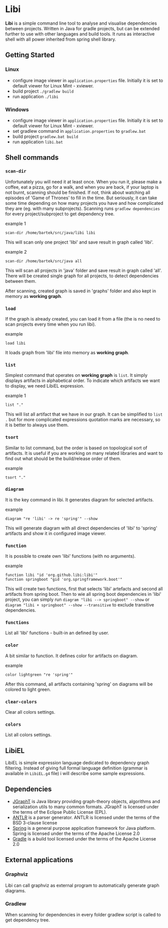 # Libi

**Libi** is a simple command line tool to analyse and visualise dependencies between projects.
Written in Java for gradle projects, but can be extended further to use with other languages and
build tools. It runs as interactive shell with all power inherited from spring shell library.

## Getting Started

### Linux

- configure image viewer in `application.properties` file. Initially it is set to default viewer for
  Linux Mint - xviewer.
- build project `./gradlew build`
- run application `./libi`

### Windows

- configure image viewer in `application.properties` file. Initially it is set to default viewer for
  Linux Mint - xviewer.
- set gradlew command in `application.properties` to `gradlew.bat`
- build project `gradlew.bat build`
- run application `libi.bat`

## Shell commands

### `scan-dir`

Unfortunately you will need it at least once. When you run it, please make a coffee, eat a pizza, go
for a walk, and when you are back, if your laptop is not burnt, scanning should be finished. If not,
think about watching all episodes of 'Game of Thrones' to fill in the time. But seriously, it can
take some time depending on how many projects you have and how complicated they are (eg. with many
subprojects). Scanning runs `gradlew dependencies` for every project/subproject to get dependency
tree.

example 1

```
scan-dir /home/bartek/src/java/libi libi
```

This will scan only one project 'libi' and save result in graph called 'libi'.

example 2

```
scan-dir /home/bartek/src/java all
```

This will scan all projects in 'java' folder and save result in graph called 'all'. There will be
created single graph for all projects, to detect dependencies between them.

After scanning, created graph is saved in 'graphs' folder and also kept in memory as **working
graph**.

### `load`

If the graph is already created, you can load it from a file (the is no need to scan projects every
time when you run libi).

example

```
load libi
```

It loads graph from 'libi' file into memory as **working graph**.

### `list`

Simplest command that operates on **working graph** is `list`. It simply displays artifacts in
alphabetical order. To indicate which artifacts we want to display, we need LibiEL expression.

example 1

```
list "."
```

This will list all artifact that we have in our graph. It can be simplified to `list .` but for more
complicated expressions quotation marks are necessary, so it is better to always use them.

### `tsort`

Similar to list command, but the order is based on topological sort of artifacts. It is useful if
you are working on many related libraries and want to find out what should be the build/release
order of them.

example

```
tsort "."
```

### `diagram`

It is the key command in libi. It generates diagram for selected artifacts.

example

```
diagram "re 'libi' -> re 'spring'" --show
```

This will generate diagram with all direct dependencies of 'libi' to 'spring' artifacts and show it
in configured image viewer.

### `function`

It is possible to create own 'libi' functions (with no arguments).

example

```
function libi "id 'org.github.libi:libi'"
function springboot "gid 'org.springframework.boot'"
```

This will create two functions, first that selects 'libi' artefacts and second all artifacts from
spring boot. Then to wie all spring boot dependencies in 'libi' project, you can simply
run `diagram "libi --> springboot" --show` or `diagram "libi + springboot" --show --transitive` to
exclude transitive dependencies.

### `functions`

List all 'libi' functions - built-in an defined by user.

### `color`

A bit similar to function. It defines color for artifacts on diagram.

example

```
color lightgreen "re 'spring'"
```

After this command, all artifacts containing 'spring' on diagrams will be colored to light green.

### `clear-colors`

Clear all colors settings.

### `colors`

List all colors settings.

## LibiEL

LibiEL is simple expression language dedicated to dependency graph filtering. Instead of giving full
formal language definition (grammar is available in `LibiEL.g4` file) i will describe some sample
expressions.

## Dependencies

- [JGraphT](https://jgrapht.org/) is Java library providing graph-theory objects, algorithms and
  serialization utils to many common formats. JGraphT is licensed under the terms of the Eclipse
  Public License (EPL).
- [ANTLR](https://www.antlr.org/) is a parser generator. ANTLR is licensed under the terms of the
  BSD 3-clause license
- [Spring](https://spring.io/) is a general purpose application framework for Java platform. Spring
  is licensed under the terms of the Apache License 2.0
- [Gradle](https://gradle.org/) is a build tool licensed under the terms of the Apache License 2.0

## External applications

### Graphviz

Libi can call graphviz as external program to automatically generate graph diagrams.

### Gradlew

When scanning for dependencies in every folder gradlew script is called to get dependency tree.
